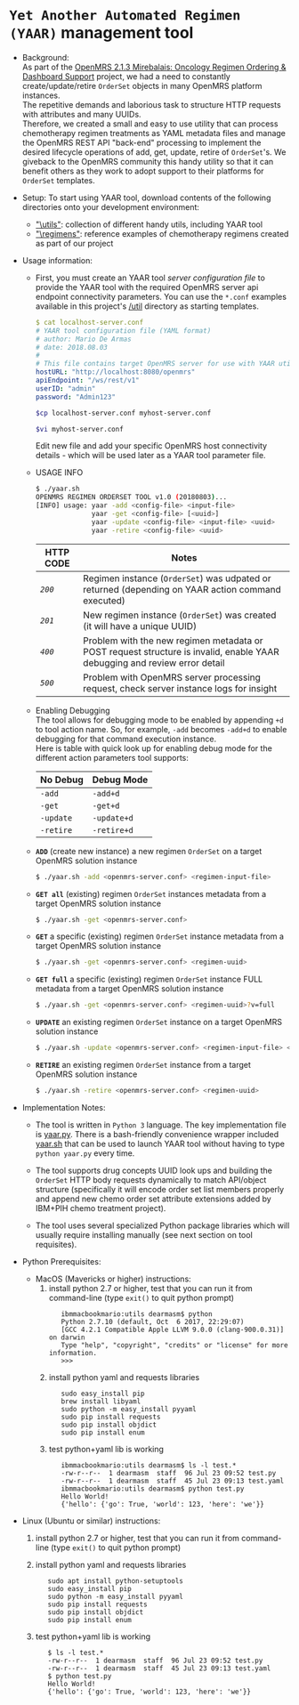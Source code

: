 **`Yet Another Automated Regimen (YAAR)`** management tool
=======================================================================

- Background:  
  As part of the [OpenMRS 2.1.3 Mirebalais: Oncology Regimen Ordering & Dashboard Support](https://github.com/openmrs/openmrs-module-oncology) project, we had a need to
  constantly create/update/retire `OrderSet` objects in many OpenMRS platform instances.  
  The repetitive demands and laborious task to structure HTTP requests with attributes and many UUIDs.  
  Therefore, we created a small and easy to use utility that can process chemotherapy regimen treatments
  as YAML metadata files and manage the OpenMRS REST API "back-end" processing to implement the desired lifecycle operations of add, get, update, retire of `OrderSet`'s.
  We giveback to the OpenMRS community this handy utility so that it can benefit others as they
  work to adopt support to their platforms for `OrderSet` templates.

- Setup:
  To start using YAAR tool, download contents of the following directories onto your development environment:
  - ["\utils"](https://github.com/dearmasm/openmrs-module-oncology/tree/master/utils): collection of different handy utils, including YAAR tool
  - ["\regimens"](https://github.com/dearmasm/openmrs-module-oncology/tree/master/regimens): reference examples of chemotherapy regimens created as part of our project  


- Usage information:
  - First, you must create an YAAR tool *server configuration file* to provide the YAAR tool with the required OpenMRS server api endpoint connectivity parameters.
  You can use the `*.conf` examples available in this project's [/util](https://github.com/dearmasm/openmrs-module-oncology/tree/master/utils) directory as starting templates.
     ```yaml
     $ cat localhost-server.conf
     # YAAR tool configuration file (YAML format)
     # author: Mario De Armas
     # date: 2018.08.03
     #
     # This file contains target OpenMRS server for use with YAAR utility:
     hostURL: "http://localhost:8080/openmrs"
     apiEndpoint: "/ws/rest/v1"
     userID: "admin"
     password: "Admin123"
     ```
     ```bash
     $cp localhost-server.conf myhost-server.conf

     $vi myhost-server.conf
     ```
     Edit new file and add your specific OpenMRS host connectivity details - which will be used later as a YAAR tool parameter file.


  - USAGE INFO
     ```bash
     $ ./yaar.sh
     OPENMRS REGIMEN ORDERSET TOOL v1.0 (20180803)...
     [INFO] usage: yaar -add <config-file> <input-file>
                   yaar -get <config-file> [<uuid>]
                   yaar -update <config-file> <input-file> <uuid>
                   yaar -retire <config-file> <uuid>
     ```  

      HTTP CODE | Notes |
     --- | --- |
      *`200`* | Regimen instance (`OrderSet`) was udpated or returned (depending on YAAR action command executed)
      *`201`* | New regimen instance (`OrderSet`) was created (it will have a unique UUID)      
      *`400`* | Problem with the new regimen metadata or POST request structure is invalid, enable YAAR debugging and review error detail
      *`500`* | Problem with OpenMRS server processing request, check server instance logs for insight

  - Enabling Debugging  
     The tool allows for debugging mode to be enabled by appending `+d` to tool action name. So, for example, `-add` becomes `-add+d` to enable debugging for that command execution instance.  
     Here is table with quick look up for enabling debug mode for the different action parameters tool supports:

     No Debug | Debug Mode |
     --- | --- |
      `-add` | `-add+d`
      `-get` | `-get+d`
      `-update` | `-update+d`
      `-retire` | `-retire+d`  




  - **`ADD`** (create new instance) a new regimen `OrderSet` on a target OpenMRS solution instance
     ```bash
     $ ./yaar.sh -add <openmrs-server.conf> <regimen-input-file>
     ```

  - **`GET all`** (existing) regimen `OrderSet` instances metadata from a target OpenMRS solution instance
     ```bash
     $ ./yaar.sh -get <openmrs-server.conf>
     ```

  - **`GET`** a specific (existing) regimen `OrderSet` instance metadata from a target OpenMRS solution instance
     ```bash
     $ ./yaar.sh -get <openmrs-server.conf> <regimen-uuid>
     ```

  - **`GET full`** a specific (existing) regimen `OrderSet` instance FULL metadata from a target OpenMRS solution instance
     ```bash
     $ ./yaar.sh -get <openmrs-server.conf> <regimen-uuid>?v=full
     ```

  - **`UPDATE`** an existing regimen `OrderSet` instance on a target OpenMRS solution instance
     ```bash session
     $ ./yaar.sh -update <openmrs-server.conf> <regimen-input-file> <regimen-uuid>
     ```

  - **`RETIRE`** an existing regimen `OrderSet` instance from a target OpenMRS solution instance
     ```bash session
     $ ./yaar.sh -retire <openmrs-server.conf> <regimen-uuid>
     ```


- Implementation Notes:  
    - The tool is written in `Python 3` language. The key implementation file is [yaar.py](https://github.com/dearmasm/openmrs-module-oncology/blob/master/utils/yaar.py). There is a bash-friendly convenience wrapper included [yaar.sh](https://github.com/dearmasm/openmrs-module-oncology/blob/master/utils/yaar.sh) that can be used to launch YAAR tool without having to type `python yaar.py` every time.  

    - The tool supports drug concepts UUID look ups and building the `OrderSet` HTTP body requests dynamically to match API/object structure (specifically it will encode order set list members properly and append new chemo order set attribute extensions added by IBM+PIH chemo treatment project).  

    - The tool uses several specialized Python package libraries which will usually require installing manually (see next section on tool requisites).  



- Python Prerequisites:
  - MacOS (Mavericks or higher) instructions:
    1. install python 2.7 or higher, test that you can run it from command-line (type ```exit()``` to quit python prompt)
       ```
          ibmmacbookmario:utils dearmasm$ python
          Python 2.7.10 (default, Oct  6 2017, 22:29:07)
          [GCC 4.2.1 Compatible Apple LLVM 9.0.0 (clang-900.0.31)] on darwin
          Type "help", "copyright", "credits" or "license" for more information.
          >>>
    2. install python yaml and requests libraries
       ```
          sudo easy_install pip
          brew install libyaml
          sudo python -m easy_install pyyaml
          sudo pip install requests
          sudo pip install objdict
          sudo pip install enum

    3. test python+yaml lib is working
       ```
          ibmmacbookmario:utils dearmasm$ ls -l test.*
          -rw-r--r--  1 dearmasm  staff  96 Jul 23 09:52 test.py
          -rw-r--r--  1 dearmasm  staff  45 Jul 23 09:13 test.yaml
          ibmmacbookmario:utils dearmasm$ python test.py
          Hello World!
          {'hello': {'go': True, 'world': 123, 'here': 'we'}}

- Linux (Ubuntu or similar) instructions:
    1. install python 2.7 or higher, test that you can run it from command-line (type ```exit()``` to quit python prompt)

    2. install python yaml and requests libraries
       ```
          sudo apt install python-setuptools
          sudo easy_install pip
          sudo python -m easy_install pyyaml
          sudo pip install requests
          sudo pip install objdict
          sudo pip install enum

    3. test python+yaml lib is working
       ```
          $ ls -l test.*
          -rw-r--r--  1 dearmasm  staff  96 Jul 23 09:52 test.py
          -rw-r--r--  1 dearmasm  staff  45 Jul 23 09:13 test.yaml
          $ python test.py
          Hello World!
          {'hello': {'go': True, 'world': 123, 'here': 'we'}}
       ```
